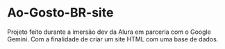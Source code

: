 # Ao-Gosto-BR-site
Projeto feito durante a imersão dev da Alura em parceria com o Google Gemini. Com a finalidade de criar um site HTML com uma base de dados.
